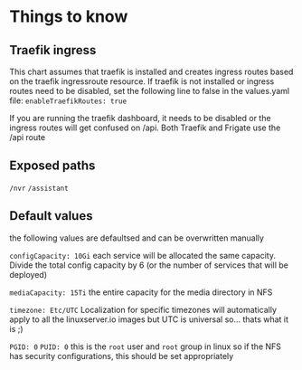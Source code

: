 # Things to know

## Traefik ingress
This chart assumes that traefik is installed and creates ingress routes based on the traefik ingressroute resource.
If traefik is not installed or ingress routes need to be disabled, set the following line to false in the values.yaml file:
`enableTraefikRoutes: true`

If you are running the traefik dashboard, it needs to be disabled or the ingress routes will get confused on /api. Both Traefik and Frigate use the /api route

## Exposed paths
`/nvr`
`/assistant`

## Default values
the following values are defaultsed and can be overwritten manually

`configCapacity: 10Gi`
each service will be allocated the same capacity. Divide the total config capacity by 6 (or the number of services that will be deployed)

`mediaCapacity: 15Ti`
the entire capacity for the media directory in NFS

`timezone: Etc/UTC`
Localization for specific timezones will automatically apply to all the linuxserver.io images but UTC is universal so... thats what it is ;)

`PGID: 0`
`PUID: 0`
this is the `root` user and `root` group in linux so if the NFS has security configurations, this should be set appropriately
